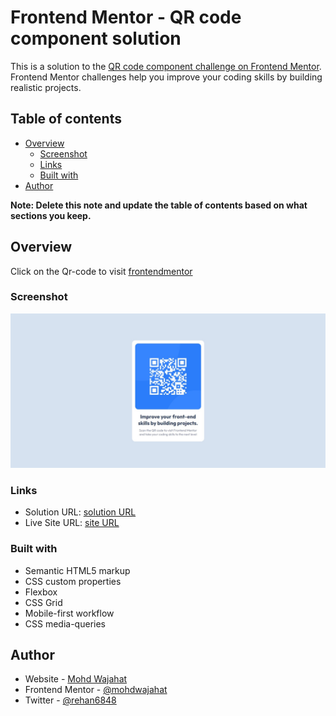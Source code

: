 # Frontend Mentor - QR code component solution

This is a solution to the [QR code component challenge on Frontend Mentor](https://www.frontendmentor.io/challenges/qr-code-component-iux_sIO_H). Frontend Mentor challenges help you improve your coding skills by building realistic projects. 

## Table of contents

- [Overview](#overview)
  - [Screenshot](#screenshot)
  - [Links](#links)
  - [Built with](#built-with)
- [Author](#author)

**Note: Delete this note and update the table of contents based on what sections you keep.**

## Overview

Click on the Qr-code to visit [frontendmentor](https://www.frontendmentor.io)

### Screenshot

![](./screenshot.jpeg)


### Links

- Solution URL: [solution URL](https://github.com/mohdwajahat/qr-code-component)
- Live Site URL: [site URL](https://mohdwajahat.github.io/qr-code-component/)


### Built with

- Semantic HTML5 markup
- CSS custom properties
- Flexbox
- CSS Grid
- Mobile-first workflow
- CSS media-queries



## Author

- Website - [Mohd Wajahat]()
- Frontend Mentor - [@mohdwajahat](https://www.frontendmentor.io/profile/yourusername)
- Twitter - [@rehan6848](https://www.twitter.com/rehan6848)
